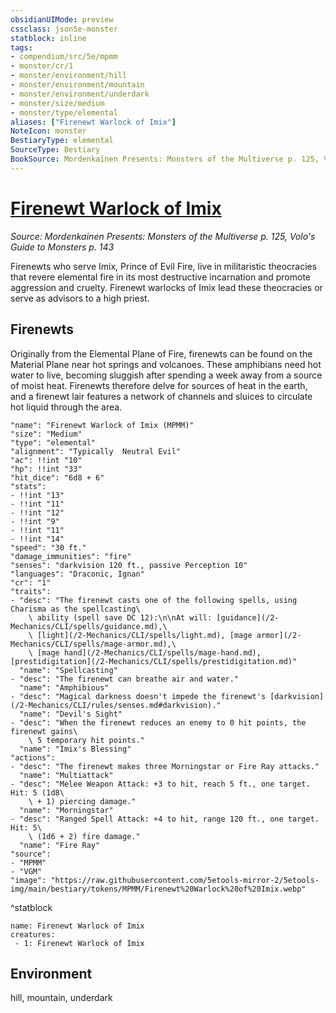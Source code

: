```yaml
---
obsidianUIMode: preview
cssclass: json5e-monster
statblock: inline
tags:
- compendium/src/5e/mpmm
- monster/cr/1
- monster/environment/hill
- monster/environment/mountain
- monster/environment/underdark
- monster/size/medium
- monster/type/elemental
aliases: ["Firenewt Warlock of Imix"]
NoteIcon: monster
BestiaryType: elemental
SourceType: Bestiary
BookSource: Mordenkainen Presents: Monsters of the Multiverse p. 125, Volo's Guide to Monsters p. 143
---
```

# [Firenewt Warlock of Imix](2-Mechanics/CLI/bestiary/elemental/firenewt-warlock-of-imix-mpmm.md)
*Source: Mordenkainen Presents: Monsters of the Multiverse p. 125, Volo's Guide to Monsters p. 143*  

Firenewts who serve Imix, Prince of Evil Fire, live in militaristic theocracies that revere elemental fire in its most destructive incarnation and promote aggression and cruelty. Firenewt warlocks of Imix lead these theocracies or serve as advisors to a high priest.

## Firenewts

Originally from the Elemental Plane of Fire, firenewts can be found on the Material Plane near hot springs and volcanoes. These amphibians need hot water to live, becoming sluggish after spending a week away from a source of moist heat. Firenewts therefore delve for sources of heat in the earth, and a firenewt lair features a network of channels and sluices to circulate hot liquid through the area.

```statblock
"name": "Firenewt Warlock of Imix (MPMM)"
"size": "Medium"
"type": "elemental"
"alignment": "Typically  Neutral Evil"
"ac": !!int "10"
"hp": !!int "33"
"hit_dice": "6d8 + 6"
"stats":
- !!int "13"
- !!int "11"
- !!int "12"
- !!int "9"
- !!int "11"
- !!int "14"
"speed": "30 ft."
"damage_immunities": "fire"
"senses": "darkvision 120 ft., passive Perception 10"
"languages": "Draconic, Ignan"
"cr": "1"
"traits":
- "desc": "The firenewt casts one of the following spells, using Charisma as the spellcasting\
    \ ability (spell save DC 12):\n\nAt will: [guidance](/2-Mechanics/CLI/spells/guidance.md),\
    \ [light](/2-Mechanics/CLI/spells/light.md), [mage armor](/2-Mechanics/CLI/spells/mage-armor.md),\
    \ [mage hand](/2-Mechanics/CLI/spells/mage-hand.md), [prestidigitation](/2-Mechanics/CLI/spells/prestidigitation.md)"
  "name": "Spellcasting"
- "desc": "The firenewt can breathe air and water."
  "name": "Amphibious"
- "desc": "Magical darkness doesn't impede the firenewt's [darkvision](/2-Mechanics/CLI/rules/senses.md#darkvision)."
  "name": "Devil's Sight"
- "desc": "When the firenewt reduces an enemy to 0 hit points, the firenewt gains\
    \ 5 temporary hit points."
  "name": "Imix's Blessing"
"actions":
- "desc": "The firenewt makes three Morningstar or Fire Ray attacks."
  "name": "Multiattack"
- "desc": "Melee Weapon Attack: +3 to hit, reach 5 ft., one target. Hit: 5 (1d8\
    \ + 1) piercing damage."
  "name": "Morningstar"
- "desc": "Ranged Spell Attack: +4 to hit, range 120 ft., one target. Hit: 5\
    \ (1d6 + 2) fire damage."
  "name": "Fire Ray"
"source":
- "MPMM"
- "VGM"
"image": "https://raw.githubusercontent.com/5etools-mirror-2/5etools-img/main/bestiary/tokens/MPMM/Firenewt%20Warlock%20of%20Imix.webp"
```
^statblock

```encounter-table
name: Firenewt Warlock of Imix
creatures:
 - 1: Firenewt Warlock of Imix
```

## Environment

hill, mountain, underdark